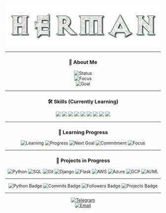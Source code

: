 <!-- Banner -->
<img src="https://raw.githubusercontent.com/herman590/herman590/refs/heads/main/herman.png" />

---

<div align="center">

### 🔎 About Me

![Status](https://img.shields.io/badge/Status-Learning-blue?style=for-the-badge)  
![Focus](https://img.shields.io/badge/Focus-Python%20%7C%20AI%2FML%20%7C%20Web%20Dev-orange?style=for-the-badge)  
![Goal](https://img.shields.io/badge/Goal-Mid%2FSenior%20Developer-success?style=for-the-badge)

</div>

---

<div align="center">

### 🛠 Skills (Currently Learning)

<img src="https://img.shields.io/badge/Python-3776AB?style=for-the-badge&logo=python&logoColor=white" />
<img src="https://img.shields.io/badge/Django-092E20?style=for-the-badge&logo=django&logoColor=white" />
<img src="https://img.shields.io/badge/Flask-000000?style=for-the-badge&logo=flask&logoColor=white" />
<img src="https://img.shields.io/badge/SQL-4479A1?style=for-the-badge&logo=mysql&logoColor=white" />
<img src="https://img.shields.io/badge/Git-F05032?style=for-the-badge&logo=git&logoColor=white" />
<img src="https://img.shields.io/badge/AI%2FML-FF6F61?style=for-the-badge&logo=tensorflow&logoColor=white" />
<img src="https://img.shields.io/badge/AWS-FF9900?style=for-the-badge&logo=amazon-aws&logoColor=white" />
<img src="https://img.shields.io/badge/Azure-0078D4?style=for-the-badge&logo=microsoft-azure&logoColor=white" />
<img src="https://img.shields.io/badge/GCP-4285F4?style=for-the-badge&logo=google-cloud&logoColor=white" />

</div>

---

<div align="center">

### 🏅 Learning Progress

![Learning](https://img.shields.io/badge/Learning-Basics-yellow?style=for-the-badge&logo=read-the-docs) 
![Progress](https://img.shields.io/badge/Progress-Intermediate-blue?style=for-the-badge&logo=progress) 
![Next Goal](https://img.shields.io/badge/Next%20Goal-Mid%20Developer-success?style=for-the-badge&logo=rocket)
![Commitment](https://img.shields.io/badge/Commitment-High-orange?style=for-the-badge&logo=firefox) 
![Focus](https://img.shields.io/badge/Focus-Learning%20Everyday-purple?style=for-the-badge&logo=brain) 

</div>

---

<div align="center">

### 📂 Projects in Progress

![Python](https://img.shields.io/badge/Python-3776AB?style=for-the-badge&logo=python&logoColor=white)
![SQL](https://img.shields.io/badge/SQL-4479A1?style=for-the-badge&logo=mysql&logoColor=white)
![Git](https://img.shields.io/badge/Git-F05032?style=for-the-badge&logo=git&logoColor=white)
![Django](https://img.shields.io/badge/Django-092E20?style=for-the-badge&logo=django&logoColor=white)
![Flask](https://img.shields.io/badge/Flask-000000?style=for-the-badge&logo=flask&logoColor=white)
![AWS](https://img.shields.io/badge/AWS-FF9900?style=for-the-badge&logo=amazon-aws&logoColor=white)
![Azure](https://img.shields.io/badge/Azure-0078D4?style=for-the-badge&logo=microsoft-azure&logoColor=white)
![GCP](https://img.shields.io/badge/GCP-4285F4?style=for-the-badge&logo=google-cloud&logoColor=white)
![AI/ML](https://img.shields.io/badge/AI%2FML-FF6F61?style=for-the-badge&logo=tensorflow&logoColor=white)

</div>

---

<div align="center">

![Python Badge](https://img.shields.io/badge/Python-3776AB?style=for-the-badge&logo=python&logoColor=white)
![Commits Badge](https://img.shields.io/badge/Commits-200+-black?style=for-the-badge&logo=github&logoColor=white)
![Followers Badge](https://img.shields.io/badge/Followers-50-black?style=for-the-badge&logo=github&logoColor=white)
![Projects Badge](https://img.shields.io/badge/Projects-3+-black?style=for-the-badge&logo=github&logoColor=white)

</div>

---

<div align="center">

[![Telegram](https://img.shields.io/badge/Telegram-2C2C2C?style=for-the-badge&logo=telegram&logoColor=white&labelColor=555555&label=Telegram)](https://t.me/hermannnnnnnnnnnnnn)  
[![Email](https://img.shields.io/badge/Email-hermandevbusiness@proton.me-2C2C2C?style=for-the-badge&logo=gmail&logoColor=white&labelColor=555555&label=Email)](mailto:hermandevbusiness@proton.me)

</div>
